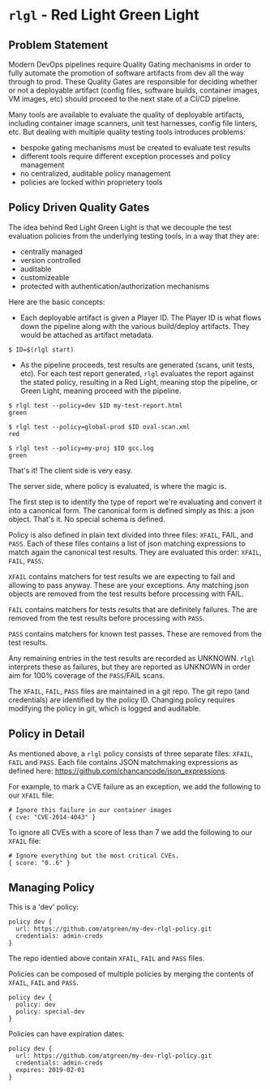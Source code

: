 `rlgl` - Red Light Green Light
===============================

Problem Statement
----------------

Modern DevOps pipelines require Quality Gating mechanisms in order to
fully automate the promotion of software artifacts from dev all the
way through to prod.  These Quality Gates are responsible for deciding
whether or not a deployable artifact (config files, software builds,
container images, VM images, etc) should proceed to the next state of
a CI/CD pipeline.

Many tools are available to evaluate the quality of deployable
artifacts, including container image scanners, unit test harnesses,
config file linters, etc.  But dealing with multiple quality testing
tools introduces problems:

 - bespoke gating mechanisms must be created to evaluate test results
 - different tools require different exception processes and policy management
 - no centralized, auditable policy management
 - policies are locked within proprietery tools

Policy Driven Quality Gates
------------------------------

The idea behind Red Light Green Light is that we decouple the test
evaluation policies from the underlying testing tools, in a way that
they are:

 - centrally managed
 - version controlled
 - auditable
 - customizeable
 - protected with authentication/authorization mechanisms

Here are the basic concepts:

- Each deployable artifact is given a Player ID.  The Player ID is
  what flows down the pipeline along with the various build/deploy
  artifacts.  They would be attached as artifact metadata.

```
$ ID=$(rlgl start)
```

- As the pipeline proceeds, test results are generated (scans, unit
  tests, etc).  For each test report generated, `rlgl` evaluates the
  report against the stated policy, resulting in a Red Light, meaning
  stop the pipeline, or Green Light, meaning proceed with the
  pipeline.

```shell
$ rlgl test --policy=dev $ID my-test-report.html
green
```

```shell
$ rlgl test --policy=global-prod $ID oval-scan.xml
red
```
   
```shell
$ rlgl test --policy=my-proj $ID gcc.log
green
```

That's it!   The client side is very easy.   

The server side, where policy is evaluated, is where the magic is.


The first step is to identify the type of report we're evaluating and
convert it into a canonical form.  The canonical form is defined
simply as this: a json object.  That's it.  No special schema is
defined.

Policy is also defined in plain text divided into three files: `XFAIL`,
FAIL, and `PASS`.  Each of these files contains a list of json matching
expressions to match again the canonical test results.  They are
evaluated this order: `XFAIL`, `FAIL`, `PASS`.

`XFAIL` contains matchers for test results we are expecting to fail and
allowing to pass anyway.  These are your exceptions.  Any matching
json objects are removed from the test results before processing with
FAIL.

`FAIL` contains matchers for tests results that are definitely failures.
The are removed from the test results before processing with `PASS`.

`PASS` contains matchers for known test passes.  These are removed from
the test results.

Any remaining entries in the test results are recorded as UNKNOWN.
`rlgl` interprets these as failures, but they are reported as UNKNOWN in
order aim for 100% coverage of the `PASS`/FAIL scans.

The `XFAIL`, `FAIL`, `PASS` files are maintained in a git repo.  The git
repo (and credentials) are identified by the policy ID.  Changing
policy requires modifying the policy in git, which is logged and
auditable.


Policy in Detail
---------------

As mentioned above, a `rlgl` policy consists of three separate files:
`XFAIL`, `FAIL` and `PASS`. Each file contains JSON matchmaking
expressions as defined here:
https://github.com/chancancode/json_expressions.

For example, to mark a CVE failure as an exception, we add the
following to our `XFAIL` file:

    # Ignore this failure in our container images
    { cve: "CVE-2014-4043" }

To ignore all CVEs with a score of less than 7 we add the following to
our `XFAIL` file:

    # Ignore everything but the most critical CVEs.
    { score: "0..6" }


Managing Policy
------------

This is a 'dev' policy:

    policy dev {
      url: https://github.com/atgreen/my-dev-rlgl-policy.git
      credentials: admin-creds
    }

The repo identied above contain `XFAIL`, `FAIL` and `PASS` files.

Policies can be composed of multiple policies by merging the contents
of `XFAIL`, `FAIL` and `PASS`.

    policy dev {
      policy: dev
      policy: special-dev
    }

Policies can have expiration dates:

    policy dev {
      url: https://github.com/atgreen/my-dev-rlgl-policy.git
      credentials: admin-creds
      expires: 2019-02-01
    }

